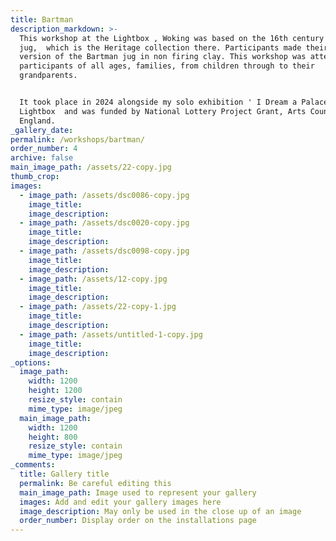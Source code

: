 ```yaml
---
title: Bartman
description_markdown: >-
  This workshop at the Lightbox , Woking was based on the 16th century Bartmann
  jug,  which is the Heritage collection there. Participants made their own
  version of the Bartman jug in non firing clay. This workshop was attended by
  participants of all ages, families, from children through to their
  grandparents.


  It took place in 2024 alongside my solo exhibition ' I Dream a Palace' at the
  Lightbox  and was funded by National Lottery Project Grant, Arts Council
  England.
_gallery_date:
permalink: /workshops/bartman/
order_number: 4
archive: false
main_image_path: /assets/22-copy.jpg
thumb_crop:
images:
  - image_path: /assets/dsc0086-copy.jpg
    image_title:
    image_description:
  - image_path: /assets/dsc0020-copy.jpg
    image_title:
    image_description:
  - image_path: /assets/dsc0098-copy.jpg
    image_title:
    image_description:
  - image_path: /assets/12-copy.jpg
    image_title:
    image_description:
  - image_path: /assets/22-copy-1.jpg
    image_title:
    image_description:
  - image_path: /assets/untitled-1-copy.jpg
    image_title:
    image_description:
_options:
  image_path:
    width: 1200
    height: 1200
    resize_style: contain
    mime_type: image/jpeg
  main_image_path:
    width: 1200
    height: 800
    resize_style: contain
    mime_type: image/jpeg
_comments:
  title: Gallery title
  permalink: Be careful editing this
  main_image_path: Image used to represent your gallery
  images: Add and edit your gallery images here
  image_description: May only be used in the close up of an image
  order_number: Display order on the installations page
---
```

